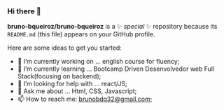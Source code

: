 ### Hi there 👋


**bruno-bqueiroz/bruno-bqueiroz** is a ✨ _special_ ✨ repository because its `README.md` (this file) appears on your GitHub profile.

Here are some ideas to get you started:

- 🔭 I’m currently working on ... english course for fluency;
- 🌱 I’m currently learning ... Bootcamp Driven Desenvolvedor web Full Stack(focusing on backend);
- 🤔 I’m looking for help with ... react/JS;
- 💬 Ask me about ... Html, CSS, Javascript;
- 📫 How to reach me: brunobdq32@gmail.com;

